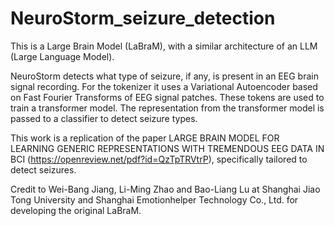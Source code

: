 # NeuroStorm_seizure_detection
This is a Large Brain Model (LaBraM), with a similar architecture of an LLM (Large Language Model).

NeuroStorm detects what type of seizure, if any, is present in an EEG brain signal recording. For the tokenizer it uses a Variational Autoencoder based on Fast Fourier Transforms of EEG signal patches. These tokens are used to train a transformer model. The representation from the transformer model is passed to a classifier to detect seizure types.

This work is a replication of the paper LARGE BRAIN MODEL FOR LEARNING GENERIC REPRESENTATIONS WITH TREMENDOUS EEG DATA IN
BCI (https://openreview.net/pdf?id=QzTpTRVtrP), specifically tailored to detect seizures. 

Credit to Wei-Bang Jiang, Li-Ming Zhao and Bao-Liang Lu at Shanghai Jiao Tong University and Shanghai Emotionhelper Technology Co., Ltd. for developing the original LaBraM.

